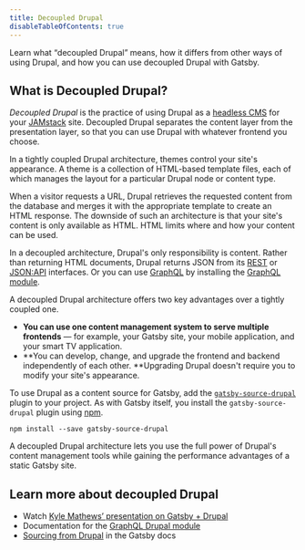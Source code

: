 ```yaml
---
title: Decoupled Drupal
disableTableOfContents: true
---
```


Learn what <q>decoupled Drupal</q> means, how it differs from other ways of using Drupal, and how you can use decoupled Drupal with Gatsby.

## What is Decoupled Drupal?

_Decoupled Drupal_ is the practice of using Drupal as a [headless CMS](/docs/headless-cms/) for your [JAMstack](/docs/glossary/jamstack/) site. Decoupled Drupal separates the content layer from the presentation layer, so that you can use Drupal with whatever frontend you choose.

In a tightly coupled Drupal architecture, themes control your site's appearance. A theme is a collection of HTML-based template files, each of which manages the layout for a particular Drupal node or content type.

When a visitor requests a URL, Drupal retrieves the requested content from the database and merges it with the appropriate template to create an HTML response. The downside of such an architecture is that your site's content is only available as HTML. HTML limits where and how your content can be used.

In a decoupled architecture, Drupal's only responsibility is content. Rather than returning HTML documents, Drupal returns JSON from its [REST](https://www.drupal.org/docs/8/api/restful-web-services-api/restful-web-services-api-overview) or [JSON:API](https://www.drupal.org/docs/8/modules/jsonapi/api-overview) interfaces. Or you can use [GraphQL](/docs/glossary/graphql) by installing the [GraphQL module](https://www.drupal.org/docs/8/modules/graphql).

A decoupled Drupal architecture offers two key advantages over a tightly coupled one.

- **You can use one content management system to serve multiple frontends** &mdash; for example, your Gatsby site, your mobile application, and your smart TV application.
- **You can develop, change, and upgrade the frontend and backend independently of each other. **Upgrading Drupal doesn't require you to modify your site's appearance.

To use Drupal as a content source for Gatsby, add the [`gatsby-source-drupal`](/packages/gatsby-source-drupal/) plugin to your project. As with Gatsby itself, you install the `gatsby-source-drupal` plugin using [npm](/docs/glossary/#npm).

```shell
npm install --save gatsby-source-drupal
```

A decoupled Drupal architecture lets you use the full power of Drupal's content management tools while gaining the performance advantages of a static Gatsby site.

## Learn more about decoupled Drupal

- Watch [Kyle Mathews’ presentation on Gatsby + Drupal](https://2017.badcamp.net/session/coding-development/beginner/headless-drupal-building-blazing-fast-websites-reactgatsbyjs)
- Documentation for the [GraphQL Drupal module](https://drupal-graphql.gitbook.io/graphql/)
- [Sourcing from Drupal](https://www.gatsbyjs.org/docs/sourcing-from-drupal/) in the Gatsby docs
